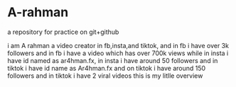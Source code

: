 # A-rahman
a repository for practice on git+github

i am A rahman
a video creator in fb,insta,and tiktok,
and in fb i have over 3k followers
and in fb i have a video which has over 700k views
while in insta i have id named as ar4hman.fx,
in insta i have around 50 followers
and in tiktok i have id name as Ar4hman.fx
and on tiktok i have around 150 followers
and in tiktok i have 2 viral videos 
this is my litlle overview
